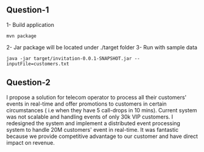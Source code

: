 ## Question-1
1- Build application
```
mvn package
```

2- Jar package will be located under ./target folder
3- Run with sample data
```
java -jar target/invitation-0.0.1-SNAPSHOT.jar --inputFile=customers.txt 
```

## Question-2

I propose a solution for telecom operator to process all their customers' events in real-time and offer promotions to customers in certain circumstances ( i.e when they have 5 call-drops in 10 mins). Current system was not scalable and handling events of only 30k VIP customers. I redesigned the system and implement a distributed event processing system to handle 20M customers' event in real-time. It was fantastic because we provide competitive advantage to our customer and have direct impact on revenue. 